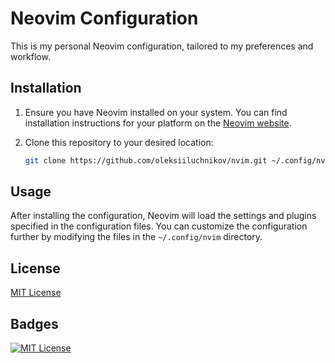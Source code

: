 # Neovim Configuration

This is my personal Neovim configuration, tailored to my preferences and workflow.

## Installation

1. Ensure you have Neovim installed on your system. You can find installation instructions for your platform on the [Neovim website](https://neovim.io/doc/user/install.html).

2. Clone this repository to your desired location:

   ```bash
   git clone https://github.com/oleksiiluchnikov/nvim.git ~/.config/nvim
   ```

## Usage

After installing the configuration, Neovim will load the settings and plugins specified in the configuration files. You can customize the configuration further by modifying the files in the `~/.config/nvim` directory.

## License

[MIT License](https://choosealicense.com/licenses/mit)

## Badges

[![MIT License](https://img.shields.io/badge/License-MIT-green.svg)](https://choosealicense.com/licenses/mit/)
